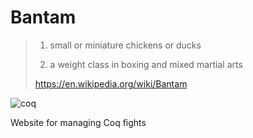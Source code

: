 Bantam
======

> 1. small or miniature chickens or ducks
>
> 2. a weight class in boxing and mixed martial arts
>
> https://en.wikipedia.org/wiki/Bantam

![coq](https://avatars0.githubusercontent.com/u/621198?v=3&s=400)

Website for managing Coq fights
